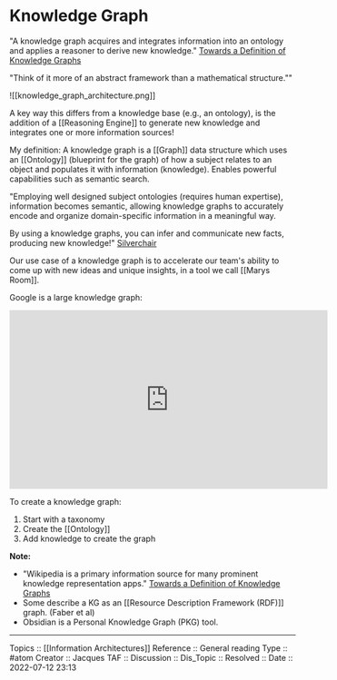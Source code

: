 # Knowledge Graph

"A knowledge graph acquires and integrates information into an ontology and applies a reasoner to derive new knowledge." [Towards a Definition of Knowledge Graphs](http://ceur-ws.org/Vol-1695/paper4.pdf)

"Think of it more of an abstract framework than a mathematical structure.""

![[knowledge_graph_architecture.png]]

A key way this differs from a knowledge base (e.g., an ontology), is the addition of a [[Reasoning Engine]] to generate new knowledge and integrates one or more information sources!

My definition: 
A knowledge graph is a [[Graph]] data structure which uses an [[Ontology]] (blueprint for the graph) of how a subject relates to an object and populates it with information (knowledge). Enables powerful capabilities such as semantic search.

"Employing well designed subject ontologies (requires human expertise), information becomes semantic, allowing knowledge graphs to accurately encode and organize domain-specific information in a meaningful way.

By using a knowledge graphs, you can infer and communicate new facts, producing new knowledge!" [Silverchair](https://www.silverchair.com/news/knowledge-graphs-academic-publishing/)

Our use case of a knowledge graph is to accelerate our team's ability to come up with new ideas and unique insights, in a tool we call [[Marys Room]].

Google is a large knowledge graph:

<iframe width="560" height="315" src="https://www.youtube.com/embed/mmQl6VGvX-c" title="YouTube video player" frameborder="0" allow="accelerometer; autoplay; clipboard-write; encrypted-media; gyroscope; picture-in-picture" allowfullscreen></iframe>

To create a knowledge graph:
1. Start with a taxonomy
2. Create the [[Ontology]]
3. Add knowledge to create the graph

**Note:**
* "Wikipedia is a primary information source for many prominent knowledge representation apps." [Towards a Definition of Knowledge Graphs](http://ceur-ws.org/Vol-1695/paper4.pdf)
* Some describe a KG as an [[Resource Description Framework (RDF)]] graph. (Faber et al)
* Obsidian is a Personal Knowledge Graph (PKG) tool.

---
Topics :: [[Information Architectures]]
Reference :: General reading
Type :: #atom
Creator :: Jacques
TAF ::
Discussion ::
Dis_Topic :: 
Resolved ::
Date :: 2022-07-12 23:13

